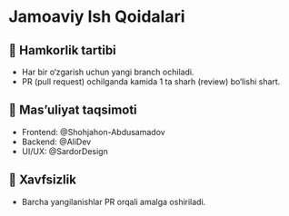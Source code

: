 # Jamoaviy Ish Qoidalari

## 👥 Hamkorlik tartibi
- Har bir o‘zgarish uchun yangi branch ochiladi.
- PR (pull request) ochilganda kamida 1 ta sharh (review) bo‘lishi shart.

## 🧩 Mas’uliyat taqsimoti
- Frontend: @Shohjahon-Abdusamadov
- Backend: @AliDev
- UI/UX: @SardorDesign

## 🔐 Xavfsizlik
- Barcha yangilanishlar PR orqali amalga oshiriladi.
